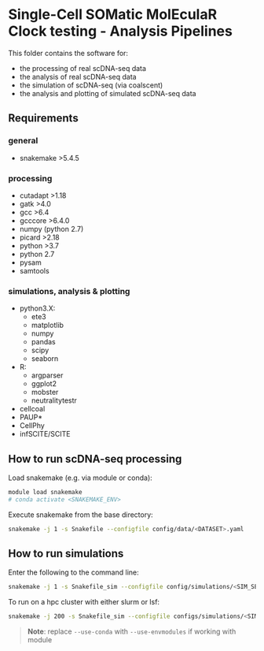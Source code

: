 # Single-Cell SOMatic MolEculaR Clock testing - Analysis Pipelines

This folder contains the software for:
- the processing of real scDNA-seq data
- the analysis of real scDNA-seq data
- the simulation of scDNA-seq (via coalscent)
- the analysis and plotting of simulated scDNA-seq data

## Requirements

### general
- snakemake >5.4.5

### processing
- cutadapt >1.18
- gatk >4.0
- gcc >6.4
- gcccore >6.4.0
- numpy (python 2.7)
- picard >2.18
- python >3.7
- python 2.7
- pysam
- samtools

### simulations, analysis & plotting

- python3.X:
    - ete3
    - matplotlib
    - numpy
    - pandas
    - scipy
    - seaborn
- R:
    - argparser
    - ggplot2
    - mobster
    - neutralitytestr
- cellcoal
- PAUP*
- CellPhy
- infSCITE/SCITE

## How to run scDNA-seq processing
Load snakemake (e.g. via module or conda):
```bash
module load snakemake
# conda activate <SNAKEMAKE_ENV>
```

Execute snakemake from the base directory:
```bash
snakemake -j 1 -s Snakefile --configfile config/data/<DATASET>.yaml
```


## How to run simulations
Enter the following to the command line:
```bash
snakemake -j 1 -s Snakefile_sim --configfile config/simulations/<SIM_SETUP>.yaml
```

To run on a hpc cluster with either slurm or lsf:
```bash
snakemake -j 200 -s Snakefile_sim --configfile configs/simulations/<SIM_SETUP>.yaml --use-conda -k --profile ../hpc/<lsf|slurm> &> logs/snakelog.$(date +%Y-%m-%d.%H-%M-%S).out &
```

> **Note**: replace ``--use-conda`` with ``--use-envmodules`` if working with module